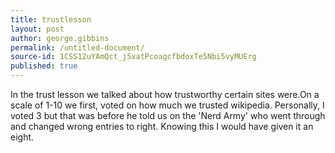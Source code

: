 ```yaml
---
title: trustlesson
layout: post
author: george.gibbins
permalink: /untitled-document/
source-id: 1CSS12uYAmQct_j5xatPcoagcfbdoxTe5Nbi5vyMUErg
published: true
---
```

In the trust lesson we talked about how trustworthy certain sites were.On a scale of 1-10 we first, voted on how much we trusted wikipedia. Personally, I voted 3 but that was before he told us on the 'Nerd Army' who went through and changed wrong entries to right. Knowing this I would have given it an eight.

